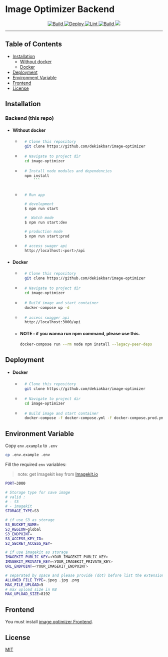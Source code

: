 # Image Optimizer Backend

<p align="center">
    <a href="https://github.com/dekiakbar/image-optimizer/actions/workflows/build.yml">
        <img src="https://github.com/dekiakbar/image-optimizer/actions/workflows/build.yml/badge.svg?event=push" alt="Build">
    </a>
    <a href="https://github.com/dekiakbar/image-optimizer/actions/workflows/deploy.yml">
        <img src="https://github.com/dekiakbar/image-optimizer/actions/workflows/deploy.yml/badge.svg" alt="Deploy">
    </a>
    <a href="https://github.com/dekiakbar/image-optimizer/actions/workflows/lint.yml">
        <img src="https://github.com/dekiakbar/image-optimizer/actions/workflows/lint.yml/badge.svg?event=push" alt="Lint">
    </a>
    <a href="https://github.com/dekiakbar/image-optimizer/actions/workflows/test.yml">
        <img src="https://github.com/dekiakbar/image-optimizer/actions/workflows/test.yml/badge.svg?event=push" alt="Build">
    </a>
    <a href="https://codecov.io/gh/dekiakbar/image-optimizer" > 
        <img src="https://codecov.io/gh/dekiakbar/image-optimizer/branch/master/graph/badge.svg?token=E8PNY7GOVW"/> 
    </a>
<p>

---

## Table of Contents

- [Installation](#installation)
    - [Without docker](#without-docker)
    - [Docker](#docker)
- [Deployment](#deployment)
- [Environment Variable](#environment-variable)
- [Frontend](#frontend)
- [License](#license)

## Installation

### Backend (this repo)
- #### Without docker

    - ```bash
        # Clone this repository
        git clone https://github.com/dekiakbar/image-optimizer
        ```

    - ```bash
        # Navigate to project dir
        cd image-optimizer
        ```

    - ```bash
        # Install node modules and dependencies
        npm install
            ```
    
    - ```bash
        # Run app

        # development
        $ npm run start

        #  Watch mode
        $ npm run start:dev

        # production mode
        $ npm run start:prod
        ```

    - ```bash
        # access swager api
        http://localhost:<port>/api
        ```
    
- #### Docker
    - ```bash
        # Clone this repository
        git clone https://github.com/dekiakbar/image-optimizer
        ```

    - ```bash
        # Navigate to project dir
        cd image-optimizer
        ```
    
    - ```bash
        # Build image and start container
        docker-compose up -d
        ```

    - ```bash
        # access swagger api
        http://localhost:3000/api
        ```
    -  #### NOTE : if you wanna run npm command, please use this.
        ```bash
        docker-compose run --rm node npm install --legacy-peer-deps
        ```
## Deployment
- #### Docker
    - ```bash
        # Clone this repository
        git clone https://github.com/dekiakbar/image-optimizer
        ```

    - ```bash
        # Navigate to project dir
        cd image-optimizer
        ```
        
    - ```bash
        # Build image and start container
        docker-compose -f docker-compose.yml -f docker-compose.prod.yml up -d
        ```
        
## Environment Variable

Copy `env.example` to `.env`

```bash
cp .env.example .env
```

Fill the required `env` variables: 
> note: get Imagekit key from [Imagekit.io](https://imagekit.io/)
```bash
PORT=3000

# Storage type for save image
# valid :
# - S3
# - imagekit
STORAGE_TYPE=S3

# if use S3 as storage
S3_BUCKET_NAME=
S3_REGION=global
S3_ENDPOINT=
S3_ACCESS_KEY_ID=
S3_SECRET_ACCESS_KEY=

# if use imagekit as storage
IMAGEKIT_PUBLIC_KEY=<YOUR_IMAGEKIT_PUBLIC_KEY>
IMAGEKIT_PRIVATE_KEY=<YOUR_IMAGEKIT_PRIVATE_KEY>
URL_ENDPOINT=<YOUR_IMAGEKIT_ENDPOINT>

# separated by space and please provide (dot) before list the extension
ALLOWED_FILE_TYPE=.jpeg .jpg .png
MAX_FILE_UPLOAD=5
# max upload size in KB
MAX_UPLOAD_SIZE=8192
```

## Frontend
You must install [image optimizer Frontend](https://github.com/dekiakbar/image-optimizer-fe).

## License
[MIT](https://github.com/dekiakbar/image-optimizer/blob/master/LICENSE)